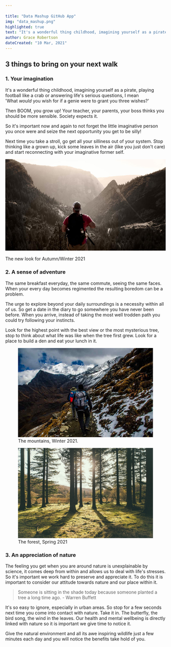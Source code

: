 ```yaml
---

title: "Data Mashup GitHub App"
img: "data_mashup.png"
highlighted: true
text: "It's a wonderful thing childhood, imagining yourself as a pirate,laying football like a crab or answering life's serious questions, I mean 'What *would* you wish for if a genie were to grant you three wishes?"
author: Grace Robertson
dateCreated: "10 Mar, 2021"
---
```



## 3 things to bring on your next walk

### 1. **Your imagination**

It's a wonderful thing childhood, imagining yourself as a pirate, playing football like a crab or answering life's serious questions, I mean 'What *would* you wish for if a genie were to grant you three wishes?'

Then BOOM, you grow up! Your teacher, your parents, your boss thinks you should be more sensible. Society expects it.

So it's important now and again to not forget the little imaginative person you once were and seize the next opportunity you get to be silly!

Next time you take a stroll, go get all your silliness out of your system. Stop thinking like a grown up, kick some leaves in the air (like you just don't care) and start reconnecting with your imaginative former self.

![The new look Autumn/Winter 2021](/../assets/img/the-view.jpg)

The new look for Autumn/Winter 2021

### 2. **A sense of adventure**

The same breakfast everyday, the same commute, seeing the same faces. When your every day becomes regimented the resulting boredom can be a problem.

The urge to explore beyond your daily surroundings is a necessity within all of us. So get a date in the diary to go somewhere you have never been before. When you arrive, instead of taking the most well trodden path you could try following your instincts.

Look for the highest point with the best view or the most mysterious tree, stop to think about what life was like when the tree first grew. Look for a place to build a den and eat your lunch in it.

<div class="imgs">
    <figure>
        <img src="/../assets/img/landingPage.jpg" alt="mountains winter"/>
        <figcaption>The mountains, Winter 2021.</figcaption>
    </figure>
    <figure>
        <img src="/../assets/img/forests.png" alt="trees spring"/>
        <figcaption>The forest, Spring 2021</figcaption>
    </figure>
</div>

### 3. **An appreciation of nature**

The feeling you get when you are around nature is unexplainable by science, it comes deep from within and allows us to deal with life's stresses. So it's important we work hard to preserve and appreciate it. To do this it is important to consider our attitude towards nature and our place within it.

> Someone is sitting in the shade today because someone planted a tree a long time ago. - Warren Buffett

It's so easy to ignore, especially in urban areas. So stop for a few seconds next time you come into contact with nature. Take it in. The butterfly, the bird song, the wind in the leaves. Our health and mental wellbeing is directly linked with nature so it is important we give time to notice it.

Give the natural environment and all its awe inspiring wildlife just a few minutes each day and you will notice the benefits take hold of you.